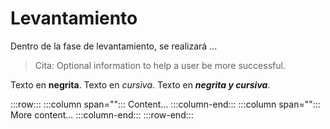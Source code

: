 # Levantamiento
Dentro de la fase de levantamiento, se realizará ...
> Cita:
> Optional information to help a user be more successful.

Texto en **negrita**.  Texto en *cursiva*.  Texto en ***negrita y cursiva***.

:::row:::
   :::column span="":::
      Content...
   :::column-end:::
   :::column span="":::
      More content...
   :::column-end:::
:::row-end:::
